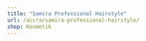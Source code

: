 ```yaml
---
title: "Samira Professional Hairstyle"
url: /accra/samira-professional-hairstyle/
shop: Kosmetik
---
```

